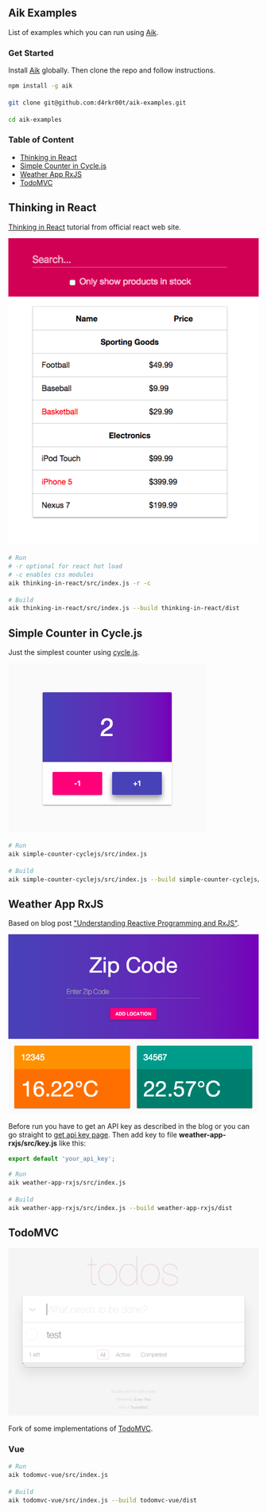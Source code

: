 ## Aik Examples

List of examples which you can run using [Aik](https://github.com/d4rkr00t/aik).

### Get Started

Install [Aik](https://github.com/d4rkr00t/aik) globally. Then clone the repo and follow instructions.

```sh
npm install -g aik

git clone git@github.com:d4rkr00t/aik-examples.git

cd aik-examples
```

### Table of Content

* [Thinking in React](#thinking-in-react)
* [Simple Counter in Cycle.js](#simple-counter-in-cyclejs)
* [Weather App RxJS](#weather-app-rxjs)
* [TodoMVC](#todomvc)

## Thinking in React

[Thinking in React](https://facebook.github.io/react/docs/thinking-in-react.html) tutorial from official react web site.

![Thinking in React](/thinking-in-react/preview.png)

```sh
# Run
# -r optional for react hot load
# -c enables css modules
aik thinking-in-react/src/index.js -r -c

# Build
aik thinking-in-react/src/index.js --build thinking-in-react/dist
```

## Simple Counter in Cycle.js

Just the simplest counter using [cycle.js](http://cycle.js.org/).

![Simple Counter in Cycle.js](/simple-counter-cyclejs/preview.png)

```sh
# Run
aik simple-counter-cyclejs/src/index.js

# Build
aik simple-counter-cyclejs/src/index.js --build simple-counter-cyclejs/dist
```

## Weather App RxJS

Based on blog post ["Understanding Reactive Programming and RxJS"](https://auth0.com/blog/understanding-reactive-programming-and-rxjs/).

![Weather App RxJS](/weather-app-rxjs/preview.png)

Before run you have to get an API key as described in the blog or you can go straight to [get api key page](https://home.openweathermap.org/api_keys).
Then add key to file **weather-app-rxjs/src/key.js** like this:

```js
export default 'your_api_key';
```

```sh
# Run
aik weather-app-rxjs/src/index.js

# Build
aik weather-app-rxjs/src/index.js --build weather-app-rxjs/dist
```

## TodoMVC

![TodoMVC](/todomvc-vue/preview.png)

Fork of some implementations of [TodoMVC](http://todomvc.com/).

### Vue
```sh
# Run
aik todomvc-vue/src/index.js

# Build
aik todomvc-vue/src/index.js --build todomvc-vue/dist
```
